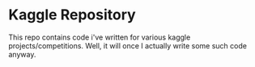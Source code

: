 # Kaggle Repository

This repo contains code i've written for various kaggle projects/competitions.  Well, it
will once I actually write some such code anyway.